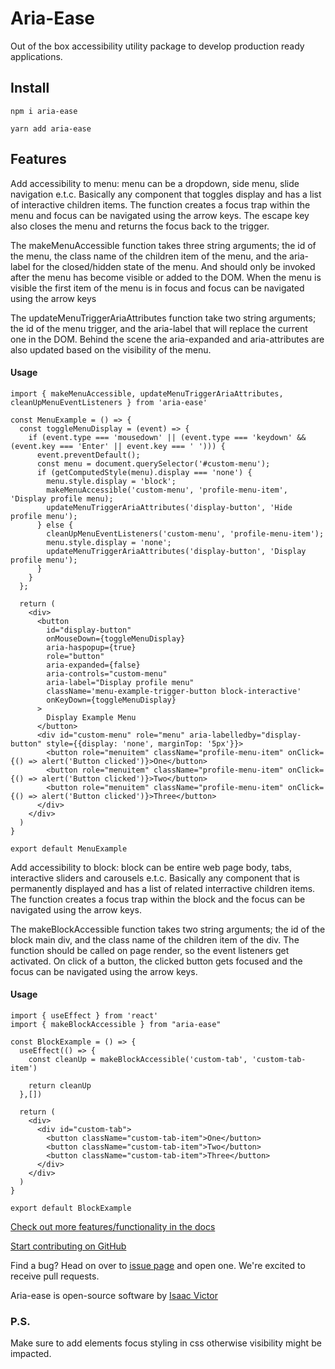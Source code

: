 # Aria-Ease

Out of the box accessibility utility package to develop production ready applications.

## Install

`npm i aria-ease`

`yarn add aria-ease`

## Features

Add accessibility to menu: menu can be a dropdown, side menu, slide navigation e.t.c. Basically any component that toggles display and has a list of interactive children items. The function creates a focus trap within the menu and focus can be navigated using the arrow keys. The escape key also closes the menu and returns the focus back to the trigger.

The makeMenuAccessible function takes three string arguments; the id of the menu, the class name of the children item of the menu, and the aria-label for the closed/hidden state of the menu. And should only be invoked after the menu has become visible or added to the DOM. When the menu is visible the first item of the menu is in focus and focus can be navigated using the arrow keys

The updateMenuTriggerAriaAttributes function take two string arguments; the id of the menu trigger, and the aria-label that will replace the current one in the DOM. Behind the scene the aria-expanded and aria-attributes are also updated based on the visibility of the menu.

#### Usage

```
import { makeMenuAccessible, updateMenuTriggerAriaAttributes, cleanUpMenuEventListeners } from 'aria-ease'

const MenuExample = () => {
  const toggleMenuDisplay = (event) => {
    if (event.type === 'mousedown' || (event.type === 'keydown' && (event.key === 'Enter' || event.key === ' '))) {
      event.preventDefault();
      const menu = document.querySelector('#custom-menu');
      if (getComputedStyle(menu).display === 'none') {
        menu.style.display = 'block';
        makeMenuAccessible('custom-menu', 'profile-menu-item', 'Display profile menu);
        updateMenuTriggerAriaAttributes('display-button', 'Hide profile menu');
      } else {
        cleanUpMenuEventListeners('custom-menu', 'profile-menu-item');
        menu.style.display = 'none';
        updateMenuTriggerAriaAttributes('display-button', 'Display profile menu');
      }
    }
  };

  return (
    <div>
      <button
        id="display-button"
        onMouseDown={toggleMenuDisplay}
        aria-haspopup={true}
        role="button"
        aria-expanded={false}
        aria-controls="custom-menu"
        aria-label="Display profile menu"
        className='menu-example-trigger-button block-interactive'
        onKeyDown={toggleMenuDisplay}
      >
        Display Example Menu
      </button>
      <div id="custom-menu" role="menu" aria-labelledby="display-button" style={{display: 'none', marginTop: '5px'}}>
        <button role="menuitem" className="profile-menu-item" onClick={() => alert('Button clicked')}>One</button>
        <button role="menuitem" className="profile-menu-item" onClick={() => alert('Button clicked')}>Two</button>
        <button role="menuitem" className="profile-menu-item" onClick={() => alert('Button clicked')}>Three</button>
      </div>
    </div>
  )
}

export default MenuExample
```

Add accessibility to block: block can be entire web page body, tabs, interactive sliders and carousels e.t.c. Basically any component that is permanently displayed and has a list of related interractive children items. The function creates a focus trap within the block and the focus can be navigated using the arrow keys.

The makeBlockAccessible function takes two string arguments; the id of the block main div, and the class name of the children item of the div. The function should be called on page render, so the event listeners get activated. On click of a button, the clicked button gets focused and the focus can be navigated using the arrow keys.

#### Usage

```
import { useEffect } from 'react'
import { makeBlockAccessible } from "aria-ease"

const BlockExample = () => {
  useEffect(() => {
    const cleanUp = makeBlockAccessible('custom-tab', 'custom-tab-item')

    return cleanUp
  },[])

  return (
    <div>
      <div id="custom-tab">
        <button className="custom-tab-item">One</button>
        <button className="custom-tab-item">Two</button>
        <button className="custom-tab-item">Three</button>
      </div>
    </div>
  )
}

export default BlockExample
```

[Check out more features/functionality in the docs](https://aria-ease.vercel.app/docs)

[Start contributing on GitHub](https://github.com/aria-ease/aria-ease)

Find a bug? Head on over to [issue page](https://github.com/aria-ease/aria-ease/issues) and open one. We're excited to receive pull requests.

Aria-ease is open-source software by [Isaac Victor](https://isaacvictordev.web.app/)

### P.S.

Make sure to add elements focus styling in css otherwise visibility might be impacted.

